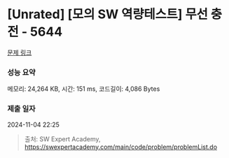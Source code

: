 # [Unrated] [모의 SW 역량테스트] 무선 충전 - 5644 

[문제 링크](https://swexpertacademy.com/main/code/problem/problemDetail.do?contestProbId=AWXRDL1aeugDFAUo) 

### 성능 요약

메모리: 24,264 KB, 시간: 151 ms, 코드길이: 4,086 Bytes

### 제출 일자

2024-11-04 22:25



> 출처: SW Expert Academy, https://swexpertacademy.com/main/code/problem/problemList.do